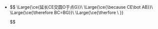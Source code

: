 -
  $$
  \Large{\ce{延长CE交圆O于点G}}\\
  \Large{\ce{\because CE\bot AB}}\\
  \Large{\ce{\therefore BC=BG}}\\
  \Large{\ce{\therfore \ }}
  
  
  
  
  $$